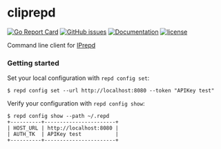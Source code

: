 # cliprepd

[![Go Report Card](https://goreportcard.com/badge/github.com/adrianosela/cliprepd)](https://goreportcard.com/report/github.com/adrianosela/cliprepd)
[![GitHub issues](https://img.shields.io/github/issues/adrianosela/cliprepd.svg)](https://github.com/adrianosela/cliprepd/issues)
[![Documentation](https://godoc.org/github.com/adrianosela/cliprepd?status.svg)](https://godoc.org/github.com/adrianosela/cliprepd)
[![license](https://img.shields.io/github/license/adrianosela/cliprepd.svg)](https://github.com/adrianosela/cliprepd/blob/master/LICENSE)

Command line client for [IPrepd](https://github.com/mozilla-services/iprepd)

### Getting started

Set your local configuration with ```repd config set```:

```
$ repd config set --url http://localhost:8080 --token "APIKey test"
```
Verify your configuration with ```repd config show```:

```
$ repd config show --path ~/.repd
+----------+-----------------------+
| HOST_URL | http://localhost:8080 |
| AUTH_TK  | APIKey test           |
+----------+-----------------------+
```